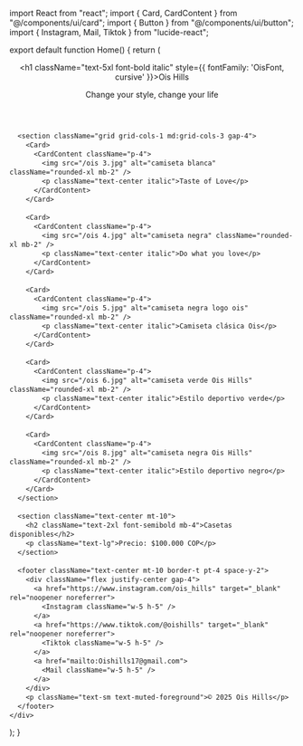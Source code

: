 
import React from "react";
import { Card, CardContent } from "@/components/ui/card";
import { Button } from "@/components/ui/button";
import { Instagram, Mail, Tiktok } from "lucide-react";

export default function Home() {
  return (
    <div className="p-4 grid gap-6">
      <header className="text-center">
        <h1 className="text-5xl font-bold italic" style={{ fontFamily: 'OisFont, cursive' }}>Ois Hills</h1>
        <p className="text-lg text-muted-foreground">Change your style, change your life</p>
      </header>

      <section className="grid grid-cols-1 md:grid-cols-3 gap-4">
        <Card>
          <CardContent className="p-4">
            <img src="/ois 3.jpg" alt="camiseta blanca" className="rounded-xl mb-2" />
            <p className="text-center italic">Taste of Love</p>
          </CardContent>
        </Card>

        <Card>
          <CardContent className="p-4">
            <img src="/ois 4.jpg" alt="camiseta negra" className="rounded-xl mb-2" />
            <p className="text-center italic">Do what you love</p>
          </CardContent>
        </Card>

        <Card>
          <CardContent className="p-4">
            <img src="/ois 5.jpg" alt="camiseta negra logo ois" className="rounded-xl mb-2" />
            <p className="text-center italic">Camiseta clásica Ois</p>
          </CardContent>
        </Card>

        <Card>
          <CardContent className="p-4">
            <img src="/ois 6.jpg" alt="camiseta verde Ois Hills" className="rounded-xl mb-2" />
            <p className="text-center italic">Estilo deportivo verde</p>
          </CardContent>
        </Card>

        <Card>
          <CardContent className="p-4">
            <img src="/ois 8.jpg" alt="camiseta negra Ois Hills" className="rounded-xl mb-2" />
            <p className="text-center italic">Estilo deportivo negro</p>
          </CardContent>
        </Card>
      </section>

      <section className="text-center mt-10">
        <h2 className="text-2xl font-semibold mb-4">Casetas disponibles</h2>
        <p className="text-lg">Precio: $100.000 COP</p>
      </section>

      <footer className="text-center mt-10 border-t pt-4 space-y-2">
        <div className="flex justify-center gap-4">
          <a href="https://www.instagram.com/ois_hills" target="_blank" rel="noopener noreferrer">
            <Instagram className="w-5 h-5" />
          </a>
          <a href="https://www.tiktok.com/@oishills" target="_blank" rel="noopener noreferrer">
            <Tiktok className="w-5 h-5" />
          </a>
          <a href="mailto:Oishills17@gmail.com">
            <Mail className="w-5 h-5" />
          </a>
        </div>
        <p className="text-sm text-muted-foreground">© 2025 Ois Hills</p>
      </footer>
    </div>
  );
}


